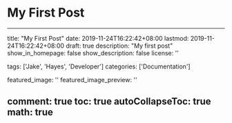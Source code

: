 # My First Post

---
title: "My First Post"
date: 2019-11-24T16:22:42+08:00
lastmod: 2019-11-24T16:22:42+08:00
draft: true
description: "My first post"
show_in_homepage: false
show_description: false
license: ''

tags: ['Jake', 'Hayes', 'Developer']
categories: ['Documentation']

featured_image: ''
featured_image_preview: ''

comment: true
toc: true
autoCollapseToc: true
math: true
---
